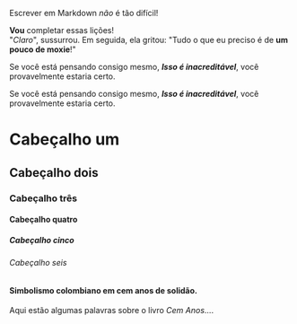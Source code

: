 Escrever em Markdown _não_ é tão difícil!

**Vou** completar essas lições!  
"_Claro_", sussurrou. Em seguida, ela gritou: "Tudo o que eu preciso é de **um pouco de moxie**!"

Se você está pensando consigo mesmo, ***Isso é inacreditável***, você provavelmente estaria certo.

Se você está pensando consigo mesmo, **_Isso é inacreditável_**, você provavelmente estaria certo.

# Cabeçalho um 

## Cabeçalho dois 

### Cabeçalho três 

#### Cabeçalho quatro

##### Cabeçalho cinco 

###### Cabeçalho seis

#### Simbolismo colombiano em cem anos de solidão.
Aqui estão algumas palavras sobre o livro _Cem Anos_....